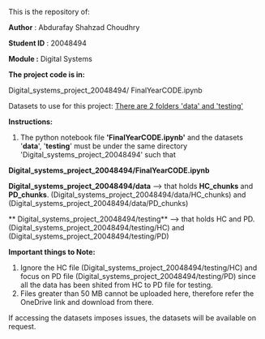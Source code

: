 This is the repository of:

**Author** : Abdurafay Shahzad Choudhry

**Student ID** : 20048494

**Module :** Digital Systems 


**The project code is in:**

Digital_systems_project_20048494/ FinalYearCODE.ipynb

Datasets to use for this project:
[There are 2 folders 'data' and 'testing'](https://uweacuk-my.sharepoint.com/:f:/r/personal/abdurafay2_choudhry_live_uwe_ac_uk/Documents/Dataset%20to%20use?csf=1&web=1&e=fpCnHn)


**Instructions:**

1. The python notebook file **'FinalYearCODE.ipynb'** and the datasets '**data**', '**testing**' must be under the same directory 'Digital_systems_project_20048494' such that


  **Digital_systems_project_20048494/FinalYearCODE.ipynb**


  **Digital_systems_project_20048494/data** --> that holds **HC_chunks** and **PD_chunks**. 
  (Digital_systems_project_20048494/data/HC_chunks) and (Digital_systems_project_20048494/data/PD_chunks)


 ** Digital_systems_project_20048494/testing** --> that holds HC and PD.
  (Digital_systems_project_20048494/testing/HC) and (Digital_systems_project_20048494/testing/PD)




**Important things to Note:**
1. Ignore the HC file (Digital_systems_project_20048494/testing/HC) and focus on PD file (Digital_systems_project_20048494/testing/PD) since all the data has been shited from HC to PD file for testing.
2. Files greater than 50 MB cannot be uploaded here, therefore refer the OneDrive link and download from there.



If accessing the datasets imposes issues, the datasets will be available on request.
